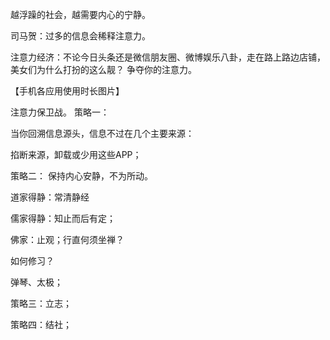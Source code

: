 越浮躁的社会，越需要内心的宁静。

司马贺：过多的信息会稀释注意力。


注意力经济：不论今日头条还是微信朋友圈、微博娱乐八卦，走在路上路边店铺，美女们为什么打扮的这么靓？
争夺你的注意力。

【手机各应用使用时长图片】

注意力保卫战。
策略一：

当你回溯信息源头，信息不过在几个主要来源：

掐断来源，卸载或少用这些APP；

策略二：
保持内心安静，不为所动。

道家得静：常清静经

儒家得静：知止而后有定；

佛家：止观；行直何须坐禅？

如何修习？

弹琴、太极；

策略三：立志；

策略四：结社；



